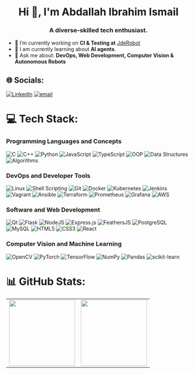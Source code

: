 <h1 align="center">Hi 👋, I'm Abdallah Ibrahim Ismail</h1>
<h3 align="center">A diverse-skilled tech enthusiast.</h3>

- 🔭 I’m currently working on **CI & Testing at** [JdeRobot](https://github.com/JdeRobot)
- 🌱 I am currently learning about **AI agents**.
- 💬 Ask me about: **DevOps, Web Development, Computer Vision & Autonomous Robots**

## 🌐 Socials:
[![LinkedIn](https://img.shields.io/badge/LinkedIn-%230077B5.svg?logo=linkedin&logoColor=white)](https://linkedin.com/in/https://www.linkedin.com/in/abdallah-ismail15) [![email](https://img.shields.io/badge/Email-D14836?logo=gmail&logoColor=white)](mailto:abdallah.ibrahim5115@gmail.com) 

# 💻 Tech Stack:
### Programming Languages and Concepts
![C](https://img.shields.io/badge/c-%2300599C.svg?style=for-the-badge&logo=c&logoColor=white) ![C++](https://img.shields.io/badge/c++-%2300599C.svg?style=for-the-badge&logo=c%2B%2B&logoColor=white) ![Python](https://img.shields.io/badge/python-3670A0?style=for-the-badge&logo=python&logoColor=ffdd54) ![JavaScript](https://img.shields.io/badge/javascript-%23323330.svg?style=for-the-badge&logo=javascript&logoColor=%23F7DF1E) ![TypeScript](https://img.shields.io/badge/typescript-%23007ACC.svg?style=for-the-badge&logo=typescript&logoColor=white) ![OOP](https://img.shields.io/badge/OOP-%2300599C.svg?style=for-the-badge&logo=codeforces&logoColor=white) ![Data Structures](https://img.shields.io/badge/Data%20Structures-%2300599C.svg?style=for-the-badge&logo=codeforces&logoColor=white) ![Algorithms](https://img.shields.io/badge/Algorithms-%2300599C.svg?style=for-the-badge&logo=codeforces&logoColor=white)

### DevOps and Developer Tools
![Linux](https://img.shields.io/badge/linux-%23FCC624.svg?style=for-the-badge&logo=linux&logoColor=black) ![Shell Scripting](https://img.shields.io/badge/shell%20scripting-%23121011.svg?style=for-the-badge&logo=gnu-bash&logoColor=white) ![Git](https://img.shields.io/badge/git-%23F05033.svg?style=for-the-badge&logo=git&logoColor=white) ![Docker](https://img.shields.io/badge/docker-%230db7ed.svg?style=for-the-badge&logo=docker&logoColor=white) ![Kubernetes](https://img.shields.io/badge/kubernetes-%23326ce5.svg?style=for-the-badge&logo=kubernetes&logoColor=white) ![Jenkins](https://img.shields.io/badge/jenkins-%232C5263.svg?style=for-the-badge&logo=jenkins&logoColor=white) ![Vagrant](https://img.shields.io/badge/vagrant-%231563FF.svg?style=for-the-badge&logo=vagrant&logoColor=white) ![Ansible](https://img.shields.io/badge/ansible-%23000000.svg?style=for-the-badge&logo=ansible&logoColor=white) ![Terraform](https://img.shields.io/badge/terraform-%235835CC.svg?style=for-the-badge&logo=terraform&logoColor=white) ![Prometheus](https://img.shields.io/badge/prometheus-E6522C?style=for-the-badge&logo=prometheus&logoColor=white) ![Grafana](https://img.shields.io/badge/grafana-%23F46800.svg?style=for-the-badge&logo=grafana&logoColor=white) ![AWS](https://img.shields.io/badge/aws-%23FF9900.svg?style=for-the-badge&logo=amazon-aws&logoColor=white)

### Software and Web Development
![Qt](https://img.shields.io/badge/Qt-%23217346.svg?style=for-the-badge&logo=Qt&logoColor=white) ![Flask](https://img.shields.io/badge/flask-%23000.svg?style=for-the-badge&logo=flask&logoColor=white) ![NodeJS](https://img.shields.io/badge/node.js-6DA55F?style=for-the-badge&logo=node.js&logoColor=white) ![Express.js](https://img.shields.io/badge/express.js-%23404d59.svg?style=for-the-badge&logo=express&logoColor=%2361DAFB) ![FeathersJS](https://img.shields.io/badge/feathersjs-%23007ACC.svg?style=for-the-badge&logo=feathers&logoColor=white) ![PostgreSQL](https://img.shields.io/badge/postgresql-%23316192.svg?style=for-the-badge&logo=postgresql&logoColor=white) ![MySQL](https://img.shields.io/badge/mysql-4479A1.svg?style=for-the-badge&logo=mysql&logoColor=white) ![HTML5](https://img.shields.io/badge/html5-%23E34F26.svg?style=for-the-badge&logo=html5&logoColor=white) ![CSS3](https://img.shields.io/badge/css3-%231572B6.svg?style=for-the-badge&logo=css3&logoColor=white) ![React](https://img.shields.io/badge/react-%2320232a.svg?style=for-the-badge&logo=react&logoColor=%2361DAFB)

### Computer Vision and Machine Learning
![OpenCV](https://img.shields.io/badge/opencv-%23white.svg?style=for-the-badge&logo=opencv&logoColor=white) ![PyTorch](https://img.shields.io/badge/PyTorch-%23EE4C2C.svg?style=for-the-badge&logo=PyTorch&logoColor=white) ![TensorFlow](https://img.shields.io/badge/TensorFlow-%23FF6F00.svg?style=for-the-badge&logo=TensorFlow&logoColor=white) ![NumPy](https://img.shields.io/badge/numpy-%23013243.svg?style=for-the-badge&logo=numpy&logoColor=white) ![Pandas](https://img.shields.io/badge/pandas-%23150458.svg?style=for-the-badge&logo=pandas&logoColor=white) ![scikit-learn](https://img.shields.io/badge/scikit--learn-%23F7931E.svg?style=for-the-badge&logo=scikit-learn&logoColor=white)

# 📊 GitHub Stats:
<table>
  <tr>
    <td>
      <img src="https://github-readme-stats.vercel.app/api?username=apolo151&theme=blueberry&hide_border=false&include_all_commits=true&count_private=true" height="180"/>
    </td>
    <td>
      <img src="https://nirzak-streak-stats.vercel.app/?user=apolo151&theme=blueberry&hide_border=false" height="180"/>
    </td>
  </tr>
</table>

<br>

<!-- ### 🔝 Top Contributed Repo
![](https://github-contributor-stats.vercel.app/api?username=Apolo151&limit=5&theme=blueberry&combine_all_yearly_contributions=true) -->
